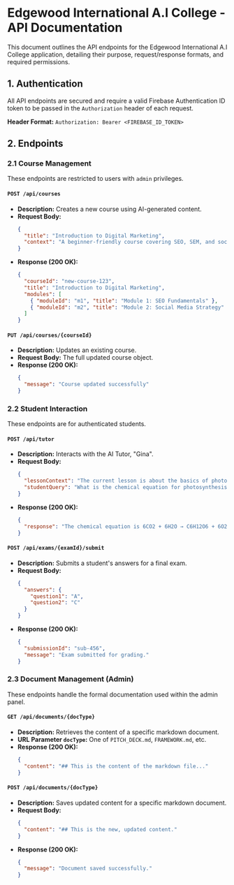 # Edgewood International A.I College - API Documentation

This document outlines the API endpoints for the Edgewood International A.I College application, detailing their purpose, request/response formats, and required permissions.

## 1. Authentication

All API endpoints are secured and require a valid Firebase Authentication ID token to be passed in the `Authorization` header of each request.

**Header Format:**
`Authorization: Bearer <FIREBASE_ID_TOKEN>`

## 2. Endpoints

### 2.1 Course Management

These endpoints are restricted to users with `admin` privileges.

#### **`POST /api/courses`**

- **Description:** Creates a new course using AI-generated content.
- **Request Body:**
  ```json
  {
    "title": "Introduction to Digital Marketing",
    "context": "A beginner-friendly course covering SEO, SEM, and social media marketing for small businesses in Kenya."
  }
  ```
- **Response (200 OK):**
  ```json
  {
    "courseId": "new-course-123",
    "title": "Introduction to Digital Marketing",
    "modules": [
      { "moduleId": "m1", "title": "Module 1: SEO Fundamentals" },
      { "moduleId": "m2", "title": "Module 2: Social Media Strategy" }
    ]
  }
  ```

#### **`PUT /api/courses/{courseId}`**

- **Description:** Updates an existing course.
- **Request Body:** The full updated course object.
- **Response (200 OK):**
  ```json
  {
    "message": "Course updated successfully"
  }
  ```

### 2.2 Student Interaction

These endpoints are for authenticated students.

#### **`POST /api/tutor`**

- **Description:** Interacts with the AI Tutor, "Gina".
- **Request Body:**
  ```json
  {
    "lessonContext": "The current lesson is about the basics of photosynthesis...",
    "studentQuery": "What is the chemical equation for photosynthesis?"
  }
  ```
- **Response (200 OK):**
  ```json
  {
    "response": "The chemical equation is 6CO2 + 6H2O → C6H12O6 + 6O2."
  }
  ```

#### **`POST /api/exams/{examId}/submit`**

- **Description:** Submits a student's answers for a final exam.
- **Request Body:**
  ```json
  {
    "answers": {
      "question1": "A",
      "question2": "C"
    }
  }
  ```
- **Response (200 OK):**
  ```json
  {
    "submissionId": "sub-456",
    "message": "Exam submitted for grading."
  }
  ```

### 2.3 Document Management (Admin)

These endpoints handle the formal documentation used within the admin panel.

#### **`GET /api/documents/{docType}`**

- **Description:** Retrieves the content of a specific markdown document.
- **URL Parameter `docType`:** One of `PITCH_DECK.md`, `FRAMEWORK.md`, etc.
- **Response (200 OK):**
  ```json
  {
    "content": "## This is the content of the markdown file..."
  }
  ```

#### **`POST /api/documents/{docType}`**

- **Description:** Saves updated content for a specific markdown document.
- **Request Body:**
  ```json
  {
    "content": "## This is the new, updated content."
  }
  ```
- **Response (200 OK):**
  ```json
  {
    "message": "Document saved successfully."
  }
  ```

